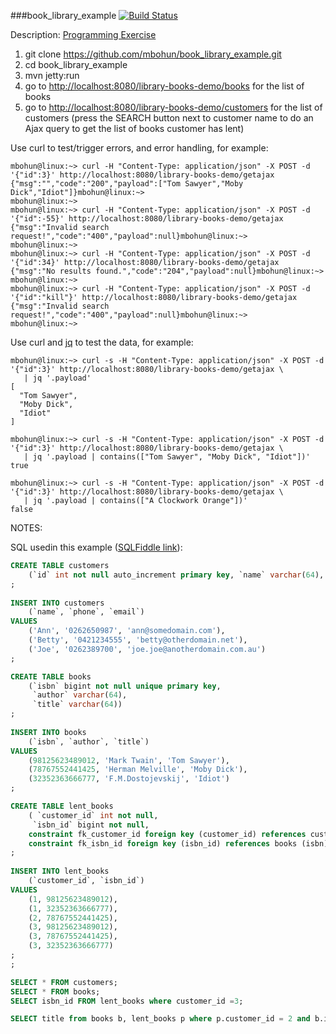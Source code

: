 ###book_library_example [![Build Status](https://travis-ci.org/mbohun/book_library_example.svg?branch=master)](https://travis-ci.org/mbohun/book_library_example)

Description: [Programming Exercise](https://github.com/mbohun/book_library_example/issues/1)

1. git clone https://github.com/mbohun/book_library_example.git
2. cd book_library_example
3. mvn jetty:run
4. go to [http://localhost:8080/library-books-demo/books](http://localhost:8080/library-books-demo/books) for the list of books
5. go to [http://localhost:8080/library-books-demo/customers](http://localhost:8080/library-books-demo/customers) for the list of customers (press the SEARCH button next to customer name to do an Ajax query to get the list of books customer has lent)

Use curl to test/trigger errors, and error handling, for example:
```
mbohun@linux:~> curl -H "Content-Type: application/json" -X POST -d '{"id":3}' http://localhost:8080/library-books-demo/getajax
{"msg":"","code":"200","payload":["Tom Sawyer","Moby Dick","Idiot"]}mbohun@linux:~> 
mbohun@linux:~>
mbohun@linux:~> curl -H "Content-Type: application/json" -X POST -d '{"id":-55}' http://localhost:8080/library-books-demo/getajax
{"msg":"Invalid search request!","code":"400","payload":null}mbohun@linux:~> 
mbohun@linux:~> 
mbohun@linux:~> curl -H "Content-Type: application/json" -X POST -d '{"id":34}' http://localhost:8080/library-books-demo/getajax
{"msg":"No results found.","code":"204","payload":null}mbohun@linux:~> 
mbohun@linux:~>
mbohun@linux:~> curl -H "Content-Type: application/json" -X POST -d '{"id":"kill"}' http://localhost:8080/library-books-demo/getajax
{"msg":"Invalid search request!","code":"400","payload":null}mbohun@linux:~> 
mbohun@linux:~> 
```

Use curl and [jq](https://stedolan.github.io/jq) to test the data, for example:
```
mbohun@linux:~> curl -s -H "Content-Type: application/json" -X POST -d '{"id":3}' http://localhost:8080/library-books-demo/getajax \
   | jq '.payload'
[
  "Tom Sawyer",
  "Moby Dick",
  "Idiot"
]

mbohun@linux:~> curl -s -H "Content-Type: application/json" -X POST -d '{"id":3}' http://localhost:8080/library-books-demo/getajax \
   | jq '.payload | contains(["Tom Sawyer", "Moby Dick", "Idiot"])'
true

mbohun@linux:~> curl -s -H "Content-Type: application/json" -X POST -d '{"id":3}' http://localhost:8080/library-books-demo/getajax \
   | jq '.payload | contains(["A Clockwork Orange"])'
false
```

NOTES:

SQL usedin this example ([SQLFiddle link](http://sqlfiddle.com/#!2/aefe3/2)):
```sql
CREATE TABLE customers
	(`id` int not null auto_increment primary key, `name` varchar(64), `phone` varchar(32), `email` nvarchar(320) )
;
	
INSERT INTO customers
	(`name`, `phone`, `email`)
VALUES
	('Ann', '0262650987', 'ann@somedomain.com'),
    ('Betty', '0421234555', 'betty@otherdomain.net'),
    ('Joe', '0262389700', 'joe.joe@anotherdomain.com.au')
;

CREATE TABLE books
	(`isbn` bigint not null unique primary key,
     `author` varchar(64),
     `title` varchar(64))
;
	
INSERT INTO books
	(`isbn`, `author`, `title`)
VALUES
	(98125623489012, 'Mark Twain', 'Tom Sawyer'),
	(78767552441425, 'Herman Melville', 'Moby Dick'),
    (32352363666777, 'F.M.Dostojevskij', 'Idiot')
;

CREATE TABLE lent_books
	( `customer_id` int not null,
     `isbn_id` bigint not null,
    constraint fk_customer_id foreign key (customer_id) references customers (id),
    constraint fk_isbn_id foreign key (isbn_id) references books (isbn))
;
	
INSERT INTO lent_books
	(`customer_id`, `isbn_id`)
VALUES
	(1, 98125623489012),
    (1, 32352363666777),
    (2, 78767552441425),
    (3, 98125623489012),
    (3, 78767552441425),
    (3, 32352363666777)
;
;
```
```sql
SELECT * FROM customers;
SELECT * FROM books;
SELECT isbn_id FROM lent_books where customer_id =3;

SELECT title from books b, lent_books p where p.customer_id = 2 and b.isbn = p.isbn_id;
```
